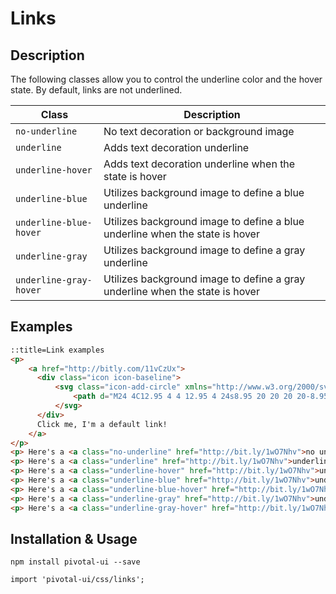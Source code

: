 # Links

## Description

The following classes allow you to control the underline color and the hover state. By default,
links are not underlined.

Class                           | Description
----------------------------    | -----------
`no-underline`                  | No text decoration or background image
`underline`                     | Adds text decoration underline
`underline-hover`               | Adds text decoration underline when the state is hover
`underline-blue`                | Utilizes background image to define a blue underline
`underline-blue-hover`          | Utilizes background image to define a blue underline when the state is hover
`underline-gray`                | Utilizes background image to define a gray underline
`underline-gray-hover`          | Utilizes background image to define a gray underline when the state is hover

## Examples

```html
::title=Link examples
<p>
    <a href="http://bitly.com/11vCzUx">
      <div class="icon icon-baseline">
          <svg class="icon-add-circle" xmlns="http://www.w3.org/2000/svg" width="48" height="48" viewBox="0 0 48 48">
              <path d="M24 4C12.95 4 4 12.95 4 24s8.95 20 20 20 20-8.95 20-20S35.05 4 24 4zm10 22h-8v8h-4v-8h-8v-4h8v-8h4v8h8v4z"></path>
          </svg>
      </div>
      Click me, I'm a default link!
    </a>
</p>
<p> Here's a <a class="no-underline" href="http://bit.ly/1wO7Nhv">no underline</a> </p>
<p> Here's a <a class="underline" href="http://bit.ly/1wO7Nhv">underline</a> </p>
<p> Here's a <a class="underline-hover" href="http://bit.ly/1wO7Nhv">underline on hover</a> </p>
<p> Here's a <a class="underline-blue" href="http://bit.ly/1wO7Nhv">underline blue</a> </p>
<p> Here's a <a class="underline-blue-hover" href="http://bit.ly/1wO7Nhv">underline blue on hover</a> </p>
<p> Here's a <a class="underline-gray" href="http://bit.ly/1wO7Nhv">underline gray</a> </p>
<p> Here's a <a class="underline-gray-hover" href="http://bit.ly/1wO7Nhv">underline gray on hover</a> </p>
```

## Installation & Usage

`npm install pivotal-ui --save`

`import 'pivotal-ui/css/links';`